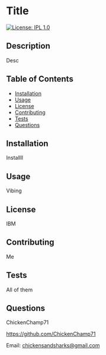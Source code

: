 # Title
  [![License: IPL 1.0](https://img.shields.io/badge/License-IPL_1.0-blue.svg)](https://opensource.org/licenses/IPL-1.0)

  ## Description

  Desc

  ## Table of Contents

  - [Installation](#installation)
  - [Usage](#usage)
  - [License](#license)
  - [Contributing](#contributing)
  - [Tests](#tests)
  - [Questions](#questions)

  ## Installation

  Installll

  ## Usage

  Vibing

  ## License

  IBM

  ## Contributing

  Me

  ## Tests

  All of them

  ## Questions

  ChickenChamp71

  https://github.com/ChickenChamp71

  Email: chickensandsharks@gmail.com